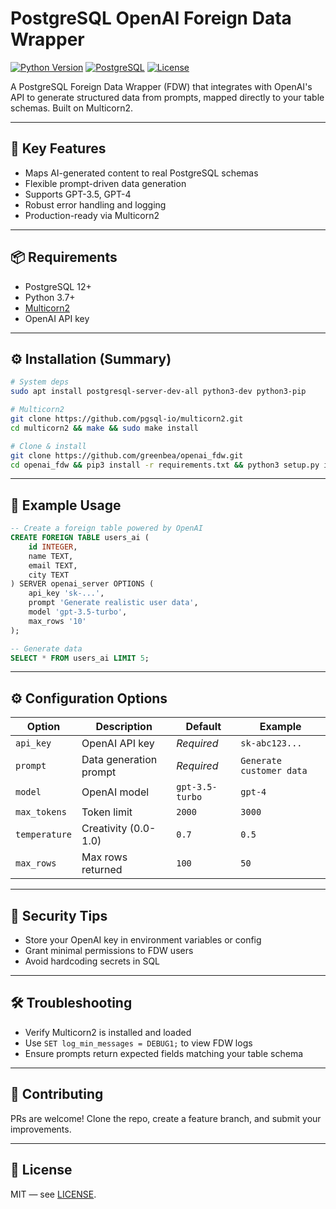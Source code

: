 # PostgreSQL OpenAI Foreign Data Wrapper

[![Python Version](https://img.shields.io/badge/python-3.7%2B-blue.svg)](https://www.python.org/downloads/)
[![PostgreSQL](https://img.shields.io/badge/postgresql-12%2B-blue.svg)](https://www.postgresql.org/)
[![License](https://img.shields.io/badge/license-MIT-green.svg)](LICENSE)

A PostgreSQL Foreign Data Wrapper (FDW) that integrates with OpenAI's API to generate structured data from prompts, mapped directly to your table schemas. Built on Multicorn2.

---

## 🚀 Key Features

- Maps AI-generated content to real PostgreSQL schemas
- Flexible prompt-driven data generation
- Supports GPT-3.5, GPT-4
- Robust error handling and logging
- Production-ready via Multicorn2

---

## 📦 Requirements

- PostgreSQL 12+
- Python 3.7+
- [Multicorn2](https://github.com/pgsql-io/multicorn2)
- OpenAI API key

---

## ⚙️ Installation (Summary)

```bash
# System deps
sudo apt install postgresql-server-dev-all python3-dev python3-pip

# Multicorn2
git clone https://github.com/pgsql-io/multicorn2.git
cd multicorn2 && make && sudo make install

# Clone & install
git clone https://github.com/greenbea/openai_fdw.git
cd openai_fdw && pip3 install -r requirements.txt && python3 setup.py install
```

---

## 🧲 Example Usage

```sql
-- Create a foreign table powered by OpenAI
CREATE FOREIGN TABLE users_ai (
    id INTEGER,
    name TEXT,
    email TEXT,
    city TEXT
) SERVER openai_server OPTIONS (
    api_key 'sk-...',
    prompt 'Generate realistic user data',
    model 'gpt-3.5-turbo',
    max_rows '10'
);

-- Generate data
SELECT * FROM users_ai LIMIT 5;
```

---

## ⚙️ Configuration Options

| Option         | Description                   | Default         | Example                           |
|----------------|-------------------------------|-----------------|-----------------------------------|
| `api_key`      | OpenAI API key                | *Required*      | `sk-abc123...`                    |
| `prompt`       | Data generation prompt        | *Required*      | `Generate customer data`          |
| `model`        | OpenAI model                  | `gpt-3.5-turbo` | `gpt-4`                           |
| `max_tokens`   | Token limit                   | `2000`          | `3000`                            |
| `temperature`  | Creativity (0.0-1.0)          | `0.7`           | `0.5`                             |
| `max_rows`     | Max rows returned             | `100`           | `50`                              |

---

## 🔐 Security Tips

- Store your OpenAI key in environment variables or config
- Grant minimal permissions to FDW users
- Avoid hardcoding secrets in SQL

---

## 🛠️ Troubleshooting

- Verify Multicorn2 is installed and loaded
- Use `SET log_min_messages = DEBUG1;` to view FDW logs
- Ensure prompts return expected fields matching your table schema

---

## 🤝 Contributing

PRs are welcome! Clone the repo, create a feature branch, and submit your improvements.

---

## 📄 License

MIT — see [LICENSE](LICENSE).